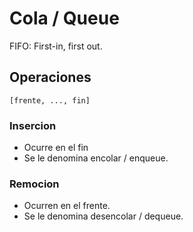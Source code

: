 # Cola / Queue
FIFO: First-in, first out.

## Operaciones
```
[frente, ..., fin]
```

### Insercion
- Ocurre en el fin
- Se le denomina encolar / enqueue.


### Remocion
- Ocurren en el frente.
- Se le denomina desencolar / dequeue.

